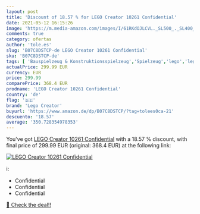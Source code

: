 ```yaml
---
layout: post
title: 'Discount of 18.57 % for LEGO Creator 10261 Confidential'
date: 2021-05-12 16:15:26
image: 'https://m.media-amazon.com/images/I/61RKdOJLCVL._SL500_._SL400_.jpg'
comments: true
category: ofertas
author: 'tole.es'
slug: 'B07C8DSTCP-de LEGO Creator 10261 Confidential'
sku: 'B07C8DSTCP-de'
tags: [ 'Bauspielzeug & Konstruktionsspielzeug','Spielzeug','lego','lego creator', ]
actualPrice: 299.99 EUR
currency: EUR
price: 299.99
comparePrice: 368.4 EUR
prodname: 'LEGO Creator 10261 Confidential'
country: 'de'
flag: '🇩🇪'
brand: 'Lego Creator'
buyurl: 'https://www.amazon.de/dp/B07C8DSTCP/?tag=tolees0ca-21'
descuento: '18.57'
average: '350.728354978353'
---
```


You've got [LEGO Creator 10261 Confidential](https://www.amazon.de/dp/B07C8DSTCP/?tag=tolees0ca-21) with a  18.57 % discount, with final price of 299.99 EUR (original: 368.4 EUR) at the following link:

[![LEGO Creator 10261 Confidential](https://m.media-amazon.com/images/I/61RKdOJLCVL._SL500_._SL400_.jpg)](https://www.amazon.de/dp/B07C8DSTCP/?tag=tolees0ca-21)

ℹ️:

- Confidential
- Confidential
- Confidential

[🛒 Check the deal!!](https://www.amazon.de/dp/B07C8DSTCP/?tag=tolees0ca-21)
